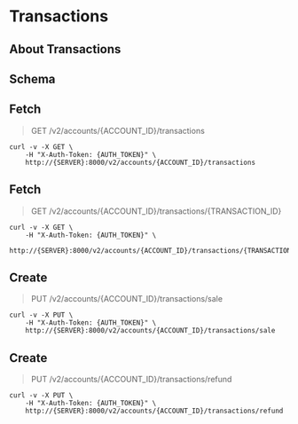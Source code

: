 # Transactions

## About Transactions

## Schema



## Fetch

> GET /v2/accounts/{ACCOUNT_ID}/transactions

```shell
curl -v -X GET \
    -H "X-Auth-Token: {AUTH_TOKEN}" \
    http://{SERVER}:8000/v2/accounts/{ACCOUNT_ID}/transactions
```

## Fetch

> GET /v2/accounts/{ACCOUNT_ID}/transactions/{TRANSACTION_ID}

```shell
curl -v -X GET \
    -H "X-Auth-Token: {AUTH_TOKEN}" \
    http://{SERVER}:8000/v2/accounts/{ACCOUNT_ID}/transactions/{TRANSACTION_ID}
```

## Create

> PUT /v2/accounts/{ACCOUNT_ID}/transactions/sale

```shell
curl -v -X PUT \
    -H "X-Auth-Token: {AUTH_TOKEN}" \
    http://{SERVER}:8000/v2/accounts/{ACCOUNT_ID}/transactions/sale
```

## Create

> PUT /v2/accounts/{ACCOUNT_ID}/transactions/refund

```shell
curl -v -X PUT \
    -H "X-Auth-Token: {AUTH_TOKEN}" \
    http://{SERVER}:8000/v2/accounts/{ACCOUNT_ID}/transactions/refund
```

